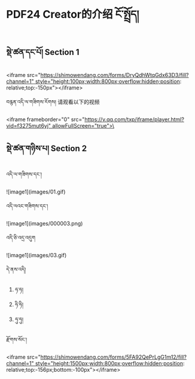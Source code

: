 # PDF24 Creator的介绍 ངོ་སྤྲོད།

## སྡེ་ཚན་དང་པོ། Section 1

\<iframe src="https://shimowendang.com/forms/DryQdhWtqGdx63D3/fill?channel=1" style="height:100px;width:800px;overflow:hidden;position: relative;top:-150px">\</iframe>

བརྙན་འདི་ལ་གཟིགས་རོགས། 请观看以下的视频

\<iframe frameborder="0" src="https://v.qq.com/txp/iframe/player.html?vid=f3275mut6yj" allowFullScreen="true">\</iframe>

## སྡེ་ཚན་གཉིས་པ། Section 2

འདི་ལ་གཟིགས་དང་།

!\[image1\](images/01.gif)

འདི་ལའང་གཟིགས་དང་།

!\[image1\](images/000003.png)

འདི་ཅི་འདྲ་འདུག

!\[image1\](images/03.gif)

དེ་ནས་འདི།

1.  ཧ་ཧ།
2.  ཧི་ཧི།
3.  ཧུ་ཧུ།

རྫོགས་སོང་།

\<iframe src="https://shimowendang.com/forms/5FA92QePrLgG1m12/fill?channel=1" style="height:1500px;width:800px;overflow:hidden;position: relative;top:-156px;bottom:-100px">\</iframe>

